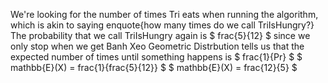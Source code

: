 We're looking for the number of times Tri eats when running the algorithm, which is akin to saying enquote{how many times do we call TriIsHungry?}
The probability that we call TriIsHungry again is $ frac{5}{12} $ since we only stop when we get Banh Xeo
Geometric Distrbution tells us that the expected number of times until something happens is $ frac{1}{Pr} $
$ mathbb{E}(X) = frac{1}{frac{5}{12}} $
$ mathbb{E}(X) = frac{12}{5} $
